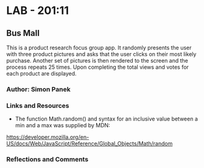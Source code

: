 # LAB - 201:11

## Bus Mall

This is a product research focus group app. It randomly presents the user with three product pictures and asks that the user clicks on their most likely purchase. Another set of pictures is then rendered to the screen and the process repeats 25 times. Upon completing the total views and votes for each product are displayed.

### Author: Simon Panek

### Links and Resources

* The function Math.random() and syntax for an inclusive value between a min and a max was supplied by MDN:

https://developer.mozilla.org/en-US/docs/Web/JavaScript/Reference/Global_Objects/Math/random

### Reflections and Comments

